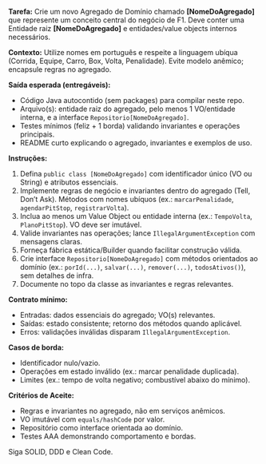 <!-- Prompt: Gerar um Agregado de Domínio -->
**Tarefa:** Crie um novo Agregado de Domínio chamado **[NomeDoAgregado]** que represente um conceito central do negócio de F1. Deve conter uma Entidade raiz **[NomeDoAgregado]** e entidades/value objects internos necessários.

**Contexto:** Utilize nomes em português e respeite a linguagem ubíqua (Corrida, Equipe, Carro, Box, Volta, Penalidade). Evite modelo anêmico; encapsule regras no agregado.

**Saída esperada (entregáveis):**
- Código Java autocontido (sem packages) para compilar neste repo.
- Arquivo(s): entidade raiz do agregado, pelo menos 1 VO/entidade interna, e a interface `Repositorio[NomeDoAgregado]`.
- Testes mínimos (feliz + 1 borda) validando invariantes e operações principais.
- README curto explicando o agregado, invariantes e exemplos de uso.

**Instruções:**
1) Defina `public class [NomeDoAgregado]` com identificador único (VO ou String) e atributos essenciais.
2) Implemente regras de negócio e invariantes dentro do agregado (Tell, Don’t Ask). Métodos com nomes ubíquos (ex.: `marcarPenalidade`, `agendarPitStop`, `registrarVolta`).
3) Inclua ao menos um Value Object ou entidade interna (ex.: `TempoVolta`, `PlanoPitStop`). VO deve ser imutável.
4) Valide invariantes nas operações; lance `IllegalArgumentException` com mensagens claras.
5) Forneça fábrica estática/Builder quando facilitar construção válida.
6) Crie interface `Repositorio[NomeDoAgregado]` com métodos orientados ao domínio (ex.: `porId(...)`, `salvar(...)`, `remover(...)`, `todosAtivos()`), sem detalhes de infra.
7) Documente no topo da classe as invariantes e regras relevantes.

**Contrato mínimo:**
- Entradas: dados essenciais do agregado; VO(s) relevantes.
- Saídas: estado consistente; retorno dos métodos quando aplicável.
- Erros: validações inválidas disparam `IllegalArgumentException`.

**Casos de borda:**
- Identificador nulo/vazio.
- Operações em estado inválido (ex.: marcar penalidade duplicada).
- Limites (ex.: tempo de volta negativo; combustível abaixo do mínimo).

**Critérios de Aceite:**
- Regras e invariantes no agregado, não em serviços anêmicos.
- VO imutável com `equals/hashCode` por valor.
- Repositório como interface orientada ao domínio.
- Testes AAA demonstrando comportamento e bordas.

Siga SOLID, DDD e Clean Code.
